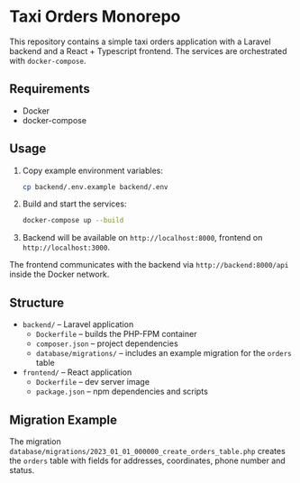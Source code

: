 # Taxi Orders Monorepo

This repository contains a simple taxi orders application with a Laravel backend and a React + Typescript frontend. The services are orchestrated with `docker-compose`.

## Requirements
- Docker
- docker-compose

## Usage

1. Copy example environment variables:
   ```bash
   cp backend/.env.example backend/.env
   ```
2. Build and start the services:
   ```bash
   docker-compose up --build
   ```
3. Backend will be available on `http://localhost:8000`, frontend on `http://localhost:3000`.

The frontend communicates with the backend via `http://backend:8000/api` inside the Docker network.

## Structure
- `backend/` – Laravel application
  - `Dockerfile` – builds the PHP-FPM container
  - `composer.json` – project dependencies
  - `database/migrations/` – includes an example migration for the `orders` table
- `frontend/` – React application
  - `Dockerfile` – dev server image
  - `package.json` – npm dependencies and scripts

## Migration Example
The migration `database/migrations/2023_01_01_000000_create_orders_table.php` creates the `orders` table with fields for addresses, coordinates, phone number and status.
